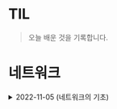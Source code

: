 # TIL

>오늘 배운 것을 기록합니다.

# 네트워크

<details>
  <summary>2022-11-05 (네트워크의 기초)</summary>
<pre>

# 1. 네트워크의 기초
네트워크란 노드(node)와 링크(link)가 서로 연결되어 있거나 연결되어 있지 않은 집합체를 의미합니다.
여기서 노드란 서버, 라우터, 스위치 등 네트워크 장치를 의미하고 링크는 유선 또는 무선을 의미합니다.

## 1-1 네트워크 토폴로지
네트워크를 설계할 때 고려하는 네트워크 토폴로지(network topology)는 노드와 링크가 어떻게 배치되어
있는지에 대한 방식이자 연결 형태를 의미합니다.

* 트리 토폴로지 : 계층형 토폴로지라고 하며 트리 형태로 배치한 네트워크 구성
  * 장점 : 노드의 추가, 삭제가 쉽다
  * 단점 : 특정 노드에 트래픽이 집중될 때 하위 노드에 영향을 끼칠 수 있다

* 버스 토폴로지 : 중앙 통신 회선 하나에 여러 개의 노드가 연결되어 공유하는 네트워크 구성
  * 장점 : 설치 비용이 적고 신뢰성이 우수하다. 중앙 통신 회선에 노드를 추가, 삭제하기 쉽다
  * 단점 : 스푸핑이 가능하다 - LAN상에서 송신부의 패킷을 송신과 관련없는 다른 호스트에 가지 않도록하여 스위치 기능 마비, 속여서 특정 노드에 해당 패킷이 오도록 처리하는 것

* 스타 토폴로지 : 중앙에 있는 노드에 모두 연결된 네트워크 구성
  * 장점 : 노드 추가, 에러 탐지가 쉽고 패킷의 충돌 발생 가능성이 적다
  * 단점 : 중앙 노드에 장애가 발생하면 전체 네트워크를 사용할 수 없고 설치 비용이 고가

* 링(ring)형 토폴로지 : 각각의 노드가 양 옆의 두 노드와 연결하여 전체적으로 고리처럼 하나의 연속된 길을 통해 통신을 하는 망 구성 방식
  * 장점 : 노드 수가 증가되어도 네트워크상의 손실이 거의 없고 충돌 가능성이 적고 노드의 고장 발견이 쉬움
  * 단점 : 네트워크 구성 변경이 어렵고 회선에 장애가 발생하면 전체 네트워크에 영향을 크게 끼침

* 메시(mesh) 토폴로지 : 망형 토폴로지라고도 하며 그물망처럼 연결되어 있는 구조
  * 장점 : 한 단말 장치에 장애가 생겨도 여러 개의 경로가 존재해 네트워크를 계속 사용 가능하고, 트래픽 분산 처리가 가능함
  * 단점 : 노드의 추가가 어렵고 구축 비용과 운용비용이 고가

## 1-2 병목현상
네트워크의 구조라고도 일컫는 토폴로지가 중요한 이유는 병목 현상을 찾을 때 중요한 기준이 되기 때문입니다.

병목(bottleneck)현상은 전체 시스템의 성능이나 용량이 하나의 구성 요소로 인해 제한을 받는 현상을 말합니다.
예를 들어 병의 몸통보다 병의 목 부분 내부 지름이 좁아서 물이 상대적으로 천천히 쏟아지는 것에 비유할 수 있습니다.
서비스에서 이벤트를 열었을 때 트래픽이 많이 생기고 그 트래픽을 잘 관리하지 못하면 병목 현상이 생겨
사용자는 웹사이트로 들어가지 못합니다.

## 1-3 네트워크 분류
네트워크는 규모를 기반으로 분류할 수 있습니다.

![image](https://user-images.githubusercontent.com/105253684/200457389-fb77f813-fa23-4aa6-b830-c8fefd7215a2.png)

* PAN(Personal Area Network) : 개인 네트워크로 약 5m 전후의 인접통신 예를 들어 아이폰과 맥에서 정보를 공유하는 형태
* LAN(Local Area Network) : 근거리 영역 네트워크로 사무실, 학원, 병원 등의 모든 컴퓨터 연결 가능
* MAN(Metropolitan Area Network) : 대도시 영역 네트워크로 일반적으로 도시 및 정부기관이 소유, 관리함
* WAN(Wide Area Network) : 광대역 네트워크로 지역 간 또는 대륙 간의 넓은 지역의 컴퓨터를 연결

</pre>
</details>